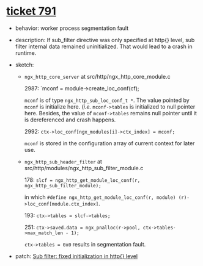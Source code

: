 # [ticket 791](https://trac.nginx.org/nginx/ticket/791)
- behavior: worker process segmentation fault
- description: If sub_filter directive was only specified at http{} level, sub filter internal data remained uninitialized. That would lead to a crash in runtime.
- sketch:    
    - `ngx_http_core_server` at src/http/ngx_http_core_module.c

        2987: `mconf = module->create_loc_conf(cf);

        `mconf` is of type `ngx_http_sub_loc_conf_t *`. The value pointed by `mconf` is initialize here. (*i.e.* `mconf->tables` is initialized to null pointer here. Besides, the value of `mconf->tables` remains null pointer until it is dereferenced and crash happens.

        2992: `ctx->loc_conf[ngx_modules[i]->ctx_index] = mconf;`

        `mconf` is stored in the configuration array of current context for later use.

    - `ngx_http_sub_header_filter` at src/http/modules/ngx_http_sub_filter_module.c

        178: `slcf = ngx_http_get_module_loc_conf(r, ngx_http_sub_filter_module);`

        in which `#define ngx_http_get_module_loc_conf(r, module) (r)->loc_conf[module.ctx_index]`.

        193: `ctx->tables = slcf->tables;`

        251: `ctx->saved.data = ngx_pnalloc(r->pool, ctx->tables->max_match_len - 1);`

        `ctx->tables = 0x0` results in segmentation fault.

- patch: [Sub filter: fixed initialization in http{} level](https://trac.nginx.org/nginx/attachment/ticket/791/sub-main-conf.patch)
